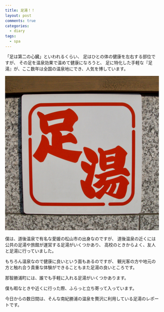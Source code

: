 ```yaml
---
title: 足湯！！
layout: post
comments: true
categories:
  - diary
tags:
  - spa
---
```

「足は第二の心臓」といわれるくらい、
足はひとの体の健康を左右する部位ですが、
その足を温泉効果で温めて健康になろうと、
足に特化した手軽な『足湯』が、ここ数年は全国の温泉地にでき、人気を博しています。

![足湯][1]

僕は、道後温泉で有名な愛媛の松山市の出身なのですが、
道後温泉の近くには公共の足湯や旅館が運営する足湯がいくつかあり、
高校のときからよく、友人と足湯に行っていました。

もちろん温泉なので健康に良いという面もあるのですが、
観光客の方や地元の方と触れ合う貴重な体験ができることもまた足湯の良いところです。

那智勝浦町には、誰でも手軽に入れる足湯がいくつかあります。

僕も暇なときや近くに行った際、ふらっと立ち寄って入っています。

今日からの数日間は、そんな南紀勝浦の温泉を贅沢に利用している足湯のレポートです。


 [1]: /img/uploads/2009/09/foot-spa.jpg
